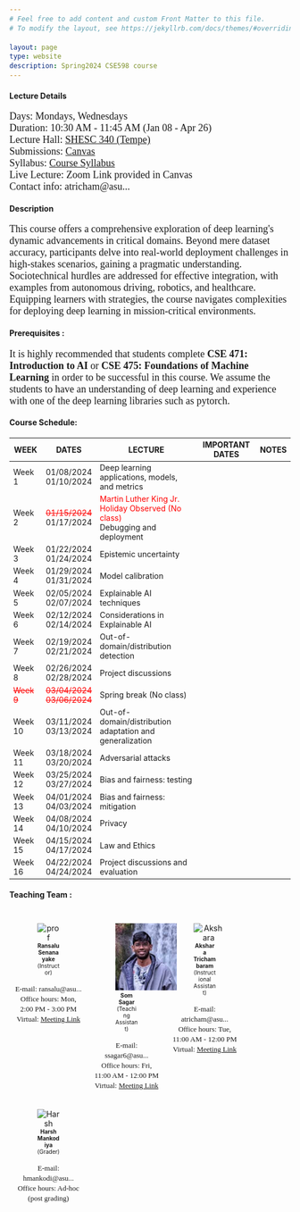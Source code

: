```yaml
---
# Feel free to add content and custom Front Matter to this file.
# To modify the layout, see https://jekyllrb.com/docs/themes/#overriding-theme-defaults

layout: page
type: website
description: Spring2024 CSE598 course
---
```

#### Lecture Details 
<font size='4' face='Times New Roman'>Days: Mondays, Wednesdays<br>
Duration: 10:30 AM - 11:45 AM (Jan 08 - Apr 26)<br>
Lecture Hall: <a href='https://www.asu.edu/map/interactive/?psCode=SHESC' target='_blank'>SHESC 340 (Tempe)</a><br>
Submissions: <a href='https://canvas.asu.edu/courses/177191' target='_blank'>Canvas</a>
  <br>
Syllabus: <a href='https://canvas.asu.edu/courses/177191/files/folder/Syllabus' target='_blank'>Course Syllabus</a> <br>
Live Lecture: Zoom Link provided in Canvas <br>
Contact info: atricham@asu...
 </font>
  <br>
#### Description
<font size='4' face='Times New Roman'>This course offers a comprehensive exploration of deep learning's dynamic advancements in critical domains. Beyond mere dataset accuracy, participants delve into real-world deployment challenges in high-stakes scenarios, gaining a pragmatic understanding. Sociotechnical hurdles are addressed for effective integration, with examples from autonomous driving, robotics, and healthcare. Equipping learners with strategies, the course navigates complexities for deploying deep learning in mission-critical environments. </font>
 <br>
#### Prerequisites : 
<font size='4' face='Times New Roman'>It is highly recommended that students complete <b>CSE 471: Introduction to AI </b> or <b>CSE 475: Foundations of Machine Learning </b> in order to be successful in this course. We assume the students to have an understanding of deep learning and experience with one of the deep learning libraries such as pytorch.</font>
 <br>
#### Course Schedule: 

| WEEK   | DATES |LECTURE                                  | IMPORTANT DATES | NOTES |
|----------|------|------------------------------------------|-----------|-------|
| Week 1 | 01/08/2024 <br> 01/10/2024 | Deep learning applications, models, and metrics               |           |   |
| Week 2 | <span style="color:red; text-decoration:line-through;">01/15/2024</span><br>01/17/2024 | <span style="color:red;">Martin Luther King Jr. Holiday Observed (No class)</span> <br> Debugging and deployment |           | |
| Week 3 | 01/22/2024 <br>01/24/2024 | Epistemic uncertainty |         |      |
| Week 4 | 01/29/2024 <br>01/31/2024 | Model calibration|  | |
| Week 5 | 02/05/2024 <br> 02/07/2024 | Explainable AI techniques |           |  |
| Week 6 | 02/12/2024 <br> 02/14/2024 |Considerations in Explainable AI  |    |   |
| Week 7 | 02/19/2024 <br>02/21/2024 | Out-of-domain/distribution detection |     | |
| Week 8 | 02/26/2024 <br>02/28/2024 | Project discussions |           |   |
| <span style="color:red; text-decoration:line-through;">Week 9</span>| <span style="color:red; text-decoration:line-through;">03/04/2024<br> 03/06/2024</span> |Spring break (No class) | | |
| Week 10 | 03/11/2024 <br> 03/13/2024 | Out-of-domain/distribution adaptation and generalization  |           |    |
| Week 11 | 03/18/2024 <br> 03/20/2024 | Adversarial attacks             |       |       |
| Week 12 | 03/25/2024 <br> 03/27/2024 | Bias and fairness: testing  |           |       |
| Week 13 | 04/01/2024 <br> 04/03/2024 | Bias and fairness: mitigation  |           |       |
| Week 14 | 04/08/2024 <br> 04/10/2024 | Privacy |        |       |
| Week 15 | 04/15/2024 <br> 04/17/2024 |Law and Ethics |  |       |
| Week 16 | 04/22/2024 <br>  04/24/2024 | Project discussions and evaluation |   |      |






#### Teaching Team : <br>

<style>
  .person {
    padding: 10px;
    text-align: center;
    max-width: 120px; /* Adjust as needed */
  }
  
  .person img {
    max-width: 120px;
    max-height: 120px;
  }

  .person figcaption {
    font-size: 10px; /* Adjust the font size as needed */
  }
</style>

<div style="display: flex; flex-wrap: wrap;">
  <div class="person">
    <figure class="img-container">
      <img src="images/prof.jpeg" alt="prof">
      <figcaption><b>Ransalu Senanayake</b><br>(Instructor)</figcaption>
    </figure>
    <font size='2' face='Times New Roman'>
      E-mail: ransalu@asu...<br>
      Office hours: Mon, 2:00 PM - 3:00 PM<br>
      Virtual: <a href='https://asu.zoom.us/j/86384420994' target='_blank'>Meeting Link</a><br>
    </font>
  </div>

  <div class="person">
    <figure class="img-container">
      <img src="images/som.jpg" alt="Som Sagar">
      <figcaption><b>Som Sagar</b><br>(Teaching Assistant)</figcaption>
    </figure>
    <font size='2' face='Times New Roman'>
      E-mail: ssagar6@asu...<br>
      Office hours: Fri, 11:00 AM - 12:00 PM<br>
      Virtual: <a href='https://asu.zoom.us/j/2626337917' target='_blank'>Meeting Link</a><br>
    </font>
  </div>

  <div class="person">
    <figure class="img-container">
      <img src="images/akshara.jpeg" alt="Akshara">
      <figcaption><b>Akshara Trichambaram</b><br>(Instructional Assistant)</figcaption>
    </figure>
    <font size='2' face='Times New Roman'>
      E-mail: atricham@asu...<br>
      Office hours: Tue, 11:00 AM - 12:00 PM<br>
      Virtual: <a href='https://asu.zoom.us/j/83219364396' target='_blank'>Meeting Link</a><br>
    </font>
  </div>


  <div class="person">
    <figure class="img-container">
      <img src="images/harsh.jpg" alt="Harsh">
      <figcaption><b>Harsh Mankodiya</b><br>(Grader)</figcaption>
    </figure>
    <font size='2' face='Times New Roman'>
      E-mail: hmankodi@asu...<br>
      Office hours: Ad-hoc (post grading)
    </font>
  </div>
</div>
